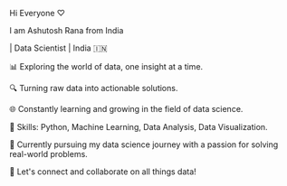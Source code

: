 Hi Everyone ♡

I am Ashutosh Rana from India

| Data Scientist | India 🇮🇳

📊 Exploring the world of data, one insight at a time.

🔍 Turning raw data into actionable solutions.

🌐 Constantly learning and growing in the field of data science.


🔬 Skills: Python, Machine Learning, Data Analysis, Data Visualization.

💼 Currently pursuing my data science journey with a passion for solving real-world problems.

🌱 Let's connect and collaborate on all things data!

<!--
**GitHutAshutosh/GitHutAshutosh** is a ✨ _special_ ✨ repository because its `README.md` (this file) appears on your GitHub profile.

Here are some ideas to get you started:

Hi Everyone
I am Ashutosh Rana from India
| Data Scientist | India 🇮🇳

📊 Exploring the world of data, one insight at a time.
🔍 Turning raw data into actionable solutions.
🌐 Constantly learning and growing in the field of data science.

🔬 Skills: Python, Machine Learning, Data Analysis, Data Visualization.
💼 Currently pursuing my data science journey with a passion for solving real-world problems.

🌱 Let's connect and collaborate on all things data!
-->
